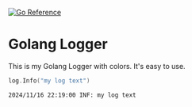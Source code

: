 [![Go Reference](https://pkg.go.dev/badge/github.com/DjSni/go-log.svg)](https://pkg.go.dev/github.com/DjSni/go-log)

# Golang Logger

This is my Golang Logger with colors.
It's easy to use.

```go
log.Info("my log text")
```

```log
2024/11/16 22:19:00 INF: my log text
```